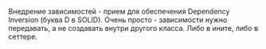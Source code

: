 Внедрение зависимостей - прием для обеспечения Dependency Inversion (буква D в SOLID). Очень просто - зависимости нужно передавать, а не создавать внутри другого класса. Либо в ините, либо в сеттере.

